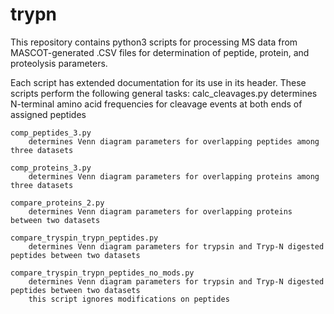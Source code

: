 # trypn
This repository contains python3 scripts for processing MS data from MASCOT-generated .CSV files for determination of peptide, protein, and proteolysis parameters.

Each script has extended documentation for its use in its header.  These scripts perform the following general tasks:
    calc_cleavages.py
        determines N-terminal amino acid frequencies for cleavage events at both ends of assigned peptides
        
    comp_peptides_3.py
        determines Venn diagram parameters for overlapping peptides among three datasets
        
    comp_proteins_3.py
        determines Venn diagram parameters for overlapping proteins among three datasets
        
    compare_proteins_2.py
        determines Venn diagram parameters for overlapping proteins between two datasets
        
    compare_tryspin_trypn_peptides.py
        determines Venn diagram parameters for trypsin and Tryp-N digested peptides between two datasets
        
    compare_tryspin_trypn_peptides_no_mods.py
        determines Venn diagram parameters for trypsin and Tryp-N digested peptides between two datasets
        this script ignores modifications on peptides
